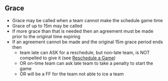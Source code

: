 ## Grace
- Grace may be called when a team cannot make the schedule game time
- Grace of up to 15m may be called
- If more grace than that is needed then an agreement must be made prior to the original time expiring
- If an agreement cannot be made and the original 15m grace period ends then
    - team late can ASK for a reschedule, but non-late team, is NOT compelled to give it (see [Reschedule a Game](reschedule.md))
    - OR on-time team can ask late team to take a penalty to start the game
    - OR will be a FF for the team not able to ice a team
